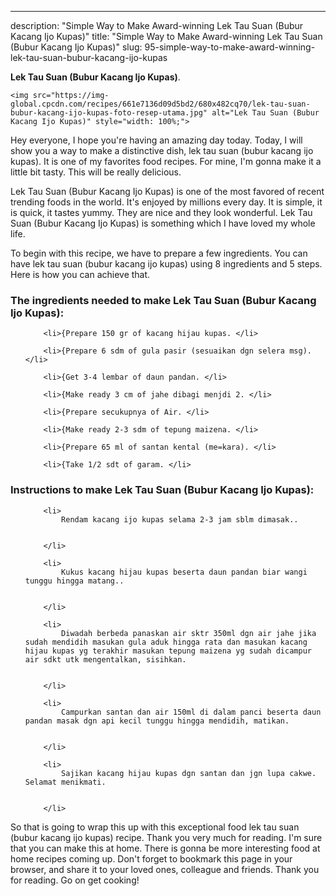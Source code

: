 ---
description: "Simple Way to Make Award-winning Lek Tau Suan (Bubur Kacang Ijo Kupas)"
title: "Simple Way to Make Award-winning Lek Tau Suan (Bubur Kacang Ijo Kupas)"
slug: 95-simple-way-to-make-award-winning-lek-tau-suan-bubur-kacang-ijo-kupas

<p>
	<strong>Lek Tau Suan (Bubur Kacang Ijo Kupas)</strong>. 
	
</p>
<p>
	
	<img src="https://img-global.cpcdn.com/recipes/661e7136d09d5bd2/680x482cq70/lek-tau-suan-bubur-kacang-ijo-kupas-foto-resep-utama.jpg" alt="Lek Tau Suan (Bubur Kacang Ijo Kupas)" style="width: 100%;">
	
	
</p>
<p>
	Hey everyone, I hope you're having an amazing day today. Today, I will show you a way to make a distinctive dish, lek tau suan (bubur kacang ijo kupas). It is one of my favorites food recipes. For mine, I'm gonna make it a little bit tasty. This will be really delicious.
</p>
	
<p>
	
</p>
<p>
	Lek Tau Suan (Bubur Kacang Ijo Kupas) is one of the most favored of recent trending foods in the world. It's enjoyed by millions every day. It is simple, it is quick, it tastes yummy. They are nice and they look wonderful. Lek Tau Suan (Bubur Kacang Ijo Kupas) is something which I have loved my whole life.
</p>

<p>
To begin with this recipe, we have to prepare a few ingredients. You can have lek tau suan (bubur kacang ijo kupas) using 8 ingredients and 5 steps. Here is how you can achieve that.
</p>

<h3>The ingredients needed to make Lek Tau Suan (Bubur Kacang Ijo Kupas):</h3>

<ol>
	
		<li>{Prepare 150 gr of kacang hijau kupas. </li>
	
		<li>{Prepare 6 sdm of gula pasir (sesuaikan dgn selera msg). </li>
	
		<li>{Get 3-4 lembar of daun pandan. </li>
	
		<li>{Make ready 3 cm of jahe dibagi menjdi 2. </li>
	
		<li>{Prepare secukupnya of Air. </li>
	
		<li>{Make ready 2-3 sdm of tepung maizena. </li>
	
		<li>{Prepare 65 ml of santan kental (me=kara). </li>
	
		<li>{Take 1/2 sdt of garam. </li>
	
</ol>
<p>
	
</p>

<h3>Instructions to make Lek Tau Suan (Bubur Kacang Ijo Kupas):</h3>

<ol>
	
		<li>
			Rendam kacang ijo kupas selama 2-3 jam sblm dimasak..
			
			
		</li>
	
		<li>
			Kukus kacang hijau kupas beserta daun pandan biar wangi tunggu hingga matang..
			
			
		</li>
	
		<li>
			Diwadah berbeda panaskan air sktr 350ml dgn air jahe jika sudah mendidih masukan gula aduk hingga rata dan masukan kacang hijau kupas yg terakhir masukan tepung maizena yg sudah dicampur air sdkt utk mengentalkan, sisihkan.
			
			
		</li>
	
		<li>
			Campurkan santan dan air 150ml di dalam panci beserta daun pandan masak dgn api kecil tunggu hingga mendidih, matikan.
			
			
		</li>
	
		<li>
			Sajikan kacang hijau kupas dgn santan dan jgn lupa cakwe. Selamat menikmati.
			
			
		</li>
	
</ol>

<p>
	
</p>

<p>
	So that is going to wrap this up with this exceptional food lek tau suan (bubur kacang ijo kupas) recipe. Thank you very much for reading. I'm sure that you can make this at home. There is gonna be more interesting food at home recipes coming up. Don't forget to bookmark this page in your browser, and share it to your loved ones, colleague and friends. Thank you for reading. Go on get cooking!
</p>
